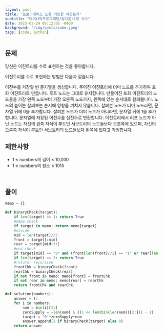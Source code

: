 ```yaml
---
layout: post
title: "프로그래머스 표현 가능한 이진트리"
subtitle: "다이나믹프로그래밍/탑다운/1의 보수"
date: 2023-02-24 09:12:05 -0400
background: '/img/posts/cube.jpeg'
tags: [code, python]
---
```

## 문제
당신은 이진트리를 수로 표현하는 것을 좋아합니다.

이진트리를 수로 표현하는 방법은 다음과 같습니다.

이진수를 저장할 빈 문자열을 생성합니다.
주어진 이진트리에 더미 노드를 추가하여 포화 이진트리로 만듭니다. 루트 노드는 그대로 유지합니다.
만들어진 포화 이진트리의 노드들을 가장 왼쪽 노드부터 가장 오른쪽 노드까지, 왼쪽에 있는 순서대로 살펴봅니다. 노드의 높이는 살펴보는 순서에 영향을 끼치지 않습니다.
살펴본 노드가 더미 노드라면, 문자열 뒤에 0을 추가합니다. 살펴본 노드가 더미 노드가 아니라면, 문자열 뒤에 1을 추가합니다.
문자열에 저장된 이진수를 십진수로 변환합니다.
이진트리에서 리프 노드가 아닌 노드는 자신의 왼쪽 자식이 루트인 서브트리의 노드들보다 오른쪽에 있으며, 자신의 오른쪽 자식이 루트인 서브트리의 노드들보다 왼쪽에 있다고 가정합니다.
<br>

## 제한사항

* 1 ≤ numbers의 길이 ≤ 10,000
* 1 ≤ numbers의 원소 ≤ 1015
<br>

## 풀이

``` python
memo = {}

def binaryCheck(target):
    if len(target) == 1: return True
    #memo check
    if target in memo: return memo[target]
    #divide
    mid = len(target)//2
    front = target[:mid]
    rear = target[mid+1:]    
    #end check
    if target[mid] == "0" and (front[len(front)//2] == "1" or rear[len(rear)//2] == "1"): return False
    if len(target) == 3: return True
    #return: recursive
    frontChk = binaryCheck(front) 
    rearChk = binaryCheck(rear)
    if not front in memo: memo[front] = frontChk
    if not rear in memo: memo[rear] = rearChk
    return frontChk and rearChk;

def solution(numbers):
    answer = []
    for i in numbers:
        num = bin(i)[2:]
        zeroSupply = ~len(num) & ((1 << len(bin(len(num))[2:])) - 1)
        target = "0"*zeroSupply+num
        answer.append(1 if binaryCheck(target) else 0)   
    return answer
```
